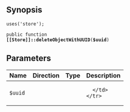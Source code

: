 ## Synopsis

<code>uses('store');</code>

<code>public function <b>[[Store]]::deleteObjectWithUUID</b>(<b>$uuid</b>)</code>

## Parameters

<table>
  <thead>
    <tr>
      <th>Name</th>
      <th>Direction</th>
      <th>Type</th>
      <th>Description</th>
    </tr>
  </thead>
  <tbody>
    <tr>
      <td><code>$uuid</code>
      <td><i></i></td>
      <td></td>
      <td>

      </td>
    </tr>
  </tbody>
</table>

